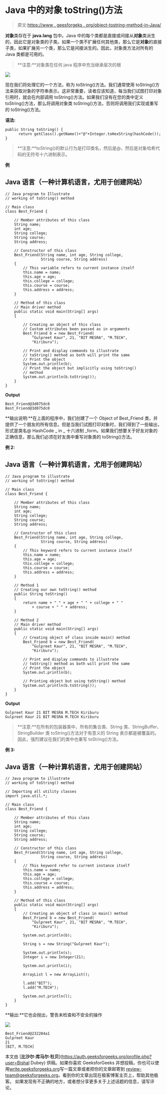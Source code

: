 # Java 中的对象 toString()方法

> 原文:[https://www . geesforgeks . org/object-tostring-method-in-Java/](https://www.geeksforgeeks.org/object-tostring-method-in-java/)

**对象**类存在于 **java.lang** 包中。Java 中的每个类都是直接或间接从**对象**类派生的，因此它是对象类的子类。如果一个类不扩展任何其他类，那么它是**对象**的直接子类，如果扩展另一个类，那么它是间接派生的。因此，对象类方法对所有的 Java 类都是可用的。

> **注意:**对象类在任何 java 程序中充当继承层次的根

![](img/ef57a8ed2ca7fbb08e08587495992e1f.png)

现在我们将处理它的一个方法，称为 toString()方法。我们通常使用 toString()方法来获取对象的字符串表示。这非常重要，读者应该知道，每当我们试图打印对象引用时，就会在内部调用 toString()方法。如果我们没有在您的类中定义 toString()方法，那么将调用对象类 toString()方法，否则将调用我们实现或重写的 toString()方法。

**语法:**

```
public String toString() {
      return getClass().getName()+"@"+Integer.toHexString(hashCode());
}
```

> **注意:**toString()的默认行为是打印类名，然后是@，然后是对象哈希代码的无符号十六进制表示。

**例**

## Java 语言（一种计算机语言，尤用于创建网站）

```
// Java program to Illustrate
// working of toString() method

// Main class
class Best_Friend {

    // Member attributes of this class
    String name;
    int age;
    String college;
    String course;
    String address;

    // Constructor of this class
    Best_Friend(String name, int age, String college,
                String course, String address)
    {
        // This variable refers to current instance itself
        this.name = name;
        this.age = age;
        this.college = college;
        this.course = course;
        this.address = address;
    }

    // Method of this class
    // Main driver method
    public static void main(String[] args)
    {

        // Creating an object of this class
        // Custom attributes been passed as in arguments
        Best_Friend b = new Best_Friend(
            "Gulpreet Kaur", 21, "BIT MESRA", "M.TECH",
            "Kiriburu");

        // Print and display commands to illustrate
        // toString() method as both will print the same
        // Print the object
        System.out.println(b);
        // Print the object but implicitly using toString()
        // method
        System.out.println(b.toString());
    }
}
```

**Output**

```
Best_Friend@3d075dc0
Best_Friend@3d075dc0
```

**输出说明:**在上面的程序中，我们创建了一个 Object of Best_Friend 类，并提供了一个朋友的所有信息。但是当我们试图打印对象时，我们得到了一些输出，形式是类名@ HashCode _ in _ 十六进制 _form。如果我们想要关于好友对象的正确信息，那么我们必须在好友类中重写对象类的 toString()方法。

**例 2:**

## Java 语言（一种计算机语言，尤用于创建网站）

```
// Java program to illustrate
// working of toString() method

// Main class
class Best_Friend {

    // Member attributes of this class
    String name;
    int age;
    String college;
    String course;
    String address;

    // Constructor of this class
    Best_Friend(String name, int age, String college,
                String course, String address)
    {
        // This keyword refers to current instance itself
        this.name = name;
        this.age = age;
        this.college = college;
        this.course = course;
        this.address = address;
    }

    // Method 1
    // Creating our own toString() method
    public String toString()
    {
        return name + " " + age + " " + college + " "
            + course + " " + address;
    }

    // Method 2
    // Main driver method
    public static void main(String[] args)
    {
        // Creating object of class inside main() method
        Best_Friend b = new Best_Friend(
            "Gulpreet Kaur", 21, "BIT MESRA", "M.TECH",
            "Kiriburu");

        // Print and display commands to illustrate
        // toString() method as both will print the same
        // Print the object
        System.out.println(b);

        // Printing object but using toString() method
        System.out.println(b.toString());
    }
}
```

**Output**

```
Gulpreet Kaur 21 BIT MESRA M.TECH Kiriburu
Gulpreet Kaur 21 BIT MESRA M.TECH Kiriburu
```

> **注意:**在所有的包装器类中，所有的集合类、String 类、StringBuffer、StringBuilder 类 toString()方法对于有意义的 String 表示都是被覆盖的。因此，强烈建议在我们的类中也重写 toString()方法。

**例 3:**

## Java 语言（一种计算机语言，尤用于创建网站）

```
// Java program to illustrate
// working of toString() method

// Importing all utility classes
import java.util.*;

// Main class
class Best_Friend {

    // Member attributes of this class
    String name;
    int age;
    String college;
    String course;
    String address;

    // Constructor of this class
    Best_Friend(String name, int age, String college,
                String course, String address)
    {
        // This keyword refer to current instance itself
        this.name = name;
        this.age = age;
        this.college = college;
        this.course = course;
        this.address = address;
    }

    // Method of this class
    public static void main(String[] args)
    {
        // Creating an object of class in main() method
        Best_Friend b = new Best_Friend(
            "Gulpreet Kaur", 21, "BIT MESRA", "M.TECH",
            "Kiriburu");

        System.out.println(b);

        String s = new String("Gulpreet Kaur");

        System.out.println(s);
        Integer i = new Integer(21);

        System.out.println(i);

        ArrayList l = new ArrayList();

        l.add("BIT");
        l.add("M.TECH");

        System.out.println(l);
    }
}
```

**输出:**它也会抛出，警告未检查和不安全的操作

![](img/b270b4400c233231d9b0f7d5b303a4e2.png)

```
Best_Friend@232204a1
Gulpreet Kaur
21
[BIT, M.TECH]
```

本文由 [**比沙尔·库马尔·杜贝**](https://auth.geeksforgeeks.org/profile.php?user=Bishal Dubey) 供稿。如果你喜欢 GeeksforGeeks 并想投稿，你也可以使用[write.geeksforgeeks.org](https://write.geeksforgeeks.org)写一篇文章或者把你的文章邮寄到 review-team@geeksforgeeks.org。看到你的文章出现在极客博客主页上，帮助其他极客。
如果发现有不正确的地方，或者想分享更多关于上述话题的信息，请写评论。